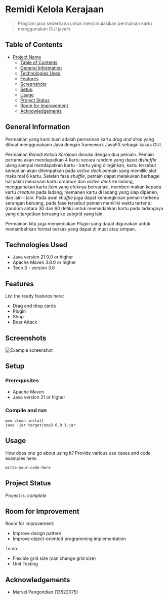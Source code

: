 

# Remidi Kelola Kerajaan
> Program java sederhana untuk mensimulasikan permainan kartu menggunakan GUI javafx


## Table of Contents
- [Project Name](#project-name)
  - [Table of Contents](#table-of-contents)
  - [General Information](#general-information)
  - [Technologies Used](#technologies-used)
  - [Features](#features)
  - [Screenshots](#screenshots)
  - [Setup](#setup)
  - [Usage](#usage)
  - [Project Status](#project-status)
  - [Room for Improvement](#room-for-improvement)
  - [Acknowledgements](#acknowledgements)
<!-- * [License](#license) -->


## General Information
Permainan yang kami buat adalah permainan kartu *drag and drop* yang dibuat menggunakann Java dengan framework JavaFX sebagai kakas GUI.

Permainan *Remidi Kelola Kerajaan* dimulai dengan dua pemain. Pemain pertama akan mendapatkan 4 kartu secara random yang dapat di*shuffle* ulang sampai mendapatkan kartu - kartu yang diinginkan, kartu tersebut kemudian akan ditempatkan pada *active deck* pemain yang memiliki slot maksimal 6 kartu. Setelah fase *shuffle*, pemain dapat melakukan berbagai hal yakni menanam kartu *creature* dari *active deck* ke ladang, menggunakan kartu *item* yang efeknya bervariasi, memberi makan kepada kartu *creature* pada ladang, memanen kartu di ladang yang siap dipanen, dan lain - lain. Pada awal *shuffle* juga dapat kemungkinan pemain terkena serangan beruang, pada fase tersebut pemain memiliki waktu tertentu (random antara 30 dan 60 detik) untuk memindahkan kartu pada ladangnya yang ditargetkan beruang ke subgrid yang lain.

Permainan kita juga menyediakan *Plugin* yang dapat digunakan untuk menambahkan format berkas yang dapat di muat atau simpan.


## Technologies Used
- Java version 21.0.0 or higher
- Apache Maven 3.8.0 or higher
- Tech 3 - version 3.0


## Features
List the ready features here:
- Drag and drop cards
- Plugin
- Shop
- Bear Attack


## Screenshots
![Example screenshot](./img/screenshot.png)
<!-- If you have screenshots you'd like to share, include them here. -->


## Setup
### Prerequisites
- Apache Maven
- Java version 21 or higher

### Compile and run
```shell
mvn clean install
java -jar target/oop2-0.0.1.jar
```

## Usage
How does one go about using it?
Provide various use cases and code examples here.

`write-your-code-here`


## Project Status
Project is:  _complete_  

## Room for Improvement




Room for improvement:

- Improve design pattern
- Improve object-oriented programming implementation


To do:
- Flexible grid size (can change grid size)
-  Unit Testing


## Acknowledgements

- Marvel Pangondian (13522075)





